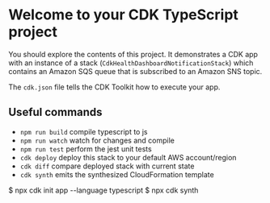# Welcome to your CDK TypeScript project

You should explore the contents of this project. It demonstrates a CDK app with an instance of a stack (`CdkHealthDashboardNotificationStack`)
which contains an Amazon SQS queue that is subscribed to an Amazon SNS topic.

The `cdk.json` file tells the CDK Toolkit how to execute your app.

## Useful commands

* `npm run build`   compile typescript to js
* `npm run watch`   watch for changes and compile
* `npm run test`    perform the jest unit tests
* `cdk deploy`      deploy this stack to your default AWS account/region
* `cdk diff`        compare deployed stack with current state
* `cdk synth`       emits the synthesized CloudFormation template


$ npx cdk init app --language typescript
$ npx cdk synth
